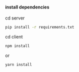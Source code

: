 #### install dependencies

cd server

```bash
pip install -r requirements.txt
```

cd client

```bash
npm install
```

or

```bash
yarn install
```
